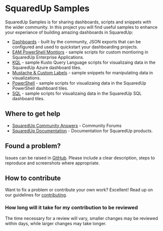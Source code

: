 # SquaredUp Samples
SquaredUp Samples is for sharing dashboards, scripts and snippets with the wider community. In this project you will find useful samples to enhance your experiance of building amazing dashboards in SquaredUp:

* [Dashboards](https://github.com/squaredup/samples/tree/master/dashboards) - built by the community, JSON exports that can be configured and used to quickstart your dashboarding projects.
* [EAM PowerShell Montiors](https://github.com/squaredup/samples/tree/master/eam-powershell-monitors) - sample scripts for custom montioring in SquaredUp Enterprise Applications.
* [KQL](https://github.com/squaredup/samples/tree/master/kql) - sample Kusto Query Language scripts for visualizaing data in the SquaredUp Azure dashboard tiles.
* [Mustache & Custom Labels](https://github.com/squaredup/samples/tree/master/mustache-and-custom-labels) - sample snippets for manipulating data in visualizations.
* [PowerShell](https://github.com/squaredup/samples/tree/master/powershell) - sample scripts for visualizaing data in the SquaredUp PowerShell dashboard tiles.
* [SQL](https://github.com/squaredup/samples/tree/master/sql) - sample scripts for visualizaing data in the SquaredUp SQL dashboard tiles.

## Where to get help
- [SquaredUp Community Answers](https://community.squaredup.com/) - Community Forums
- [SquaredUp Documentation](https://support.squaredup.com/) - Documentation for SquaredUp products.

## Found a problem?

Issues can be raised in [GitHub](https://github.com/squaredup/samples/issues).
Please include a clear description, steps to reproduce and screenshots where appropriate.

## How to contribute

Want to fix a problem or contribute your own work? Excellent!
Read up on our guidelines for [contributing][contributing].

### How long will it take for my contribution to be reviewed
The time necessary for a review will vary, smaller changes may be reviewed within days, while larger changes may take longer.

[contributing]: https://github.com/squaredup/samples/blob/master/CONTRIBUTING.md
[github]: https://github.com/squaredup/samples
